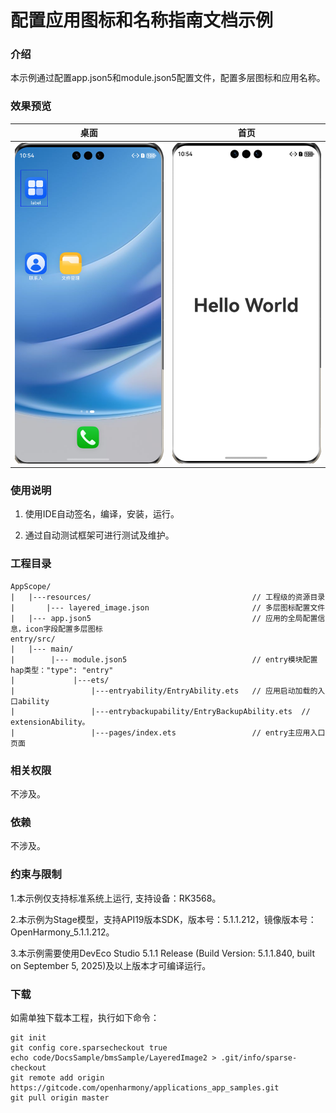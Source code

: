 # 配置应用图标和名称指南文档示例

### 介绍

本示例通过配置app.json5和module.json5配置文件，配置多层图标和应用名称。

### 效果预览

| 桌面                              |首页                              |
|---------------------------------|---------------------------------|
|![img.png](screenshots/img.png) |![img_1.png](screenshots/img_1.png)|

### 使用说明

1. 使用IDE自动签名，编译，安装，运行。

2. 通过自动测试框架可进行测试及维护。

### 工程目录
```
AppScope/
|   |---resources/                                    // 工程级的资源目录
|       |--- layered_image.json                       // 多层图标配置文件
|   |--- app.json5                                    // 应用的全局配置信息，icon字段配置多层图标
entry/src/
|   |--- main/
|        |--- module.json5                            // entry模块配置hap类型："type": "entry"
|             |---ets/
|                 |---entryability/EntryAbility.ets   // 应用启动加载的入口ability
|                 |---entrybackupability/EntryBackupAbility.ets  // extensionAbility。
|                 |---pages/index.ets                 // entry主应用入口页面
```

### 相关权限

不涉及。

### 依赖

不涉及。

### 约束与限制

1.本示例仅支持标准系统上运行, 支持设备：RK3568。

2.本示例为Stage模型，支持API19版本SDK，版本号：5.1.1.212，镜像版本号：OpenHarmony_5.1.1.212。

3.本示例需要使用DevEco Studio 5.1.1 Release (Build Version: 5.1.1.840, built on September 5, 2025)及以上版本才可编译运行。

### 下载

如需单独下载本工程，执行如下命令：

````
git init
git config core.sparsecheckout true
echo code/DocsSample/bmsSample/LayeredImage2 > .git/info/sparse-checkout
git remote add origin https://gitcode.com/openharmony/applications_app_samples.git
git pull origin master
````